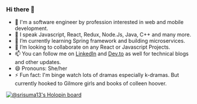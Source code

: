 ### Hi there 👋

- 🔭 I'm a software engineer by profession interested in web and mobile development.
- 🎤 I speak Javascript, React, Redux, Node.Js, Java, C++ and many more.
- 🌱 I’m currently learning Spring framework and building microservices.
- 👯 I’m looking to collaborate on any React or Javascript Projects.
- 📫 You can follow me on [LinkedIn](https://www.linkedin.com/in/srisuma-atluri/) and [Dev.to](https://dev.to/srisuma13) as well for technical blogs and other updates.
- 😄 Pronouns: She/her
- ⚡ Fun fact: I'm binge watch lots of dramas especially k-dramas. But currently hooked to Gilmore girls and books of colleen hoover.



[![@srisuma13's Holopin board](https://holopin.me/srisuma13)](https://holopin.io/@srisuma13)

